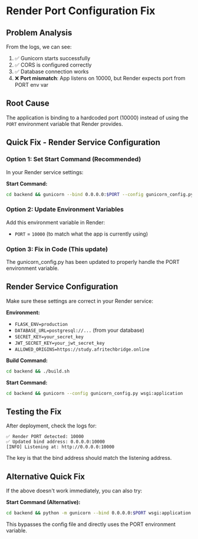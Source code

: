 # Render Port Configuration Fix

## Problem Analysis

From the logs, we can see:
1. ✅ Gunicorn starts successfully 
2. ✅ CORS is configured correctly
3. ✅ Database connection works
4. ❌ **Port mismatch**: App listens on 10000, but Render expects port from PORT env var

## Root Cause

The application is binding to a hardcoded port (10000) instead of using the `PORT` environment variable that Render provides.

## Quick Fix - Render Service Configuration

### Option 1: Set Start Command (Recommended)

In your Render service settings:

**Start Command:**
```bash
cd backend && gunicorn --bind 0.0.0.0:$PORT --config gunicorn_config.py wsgi:application
```

### Option 2: Update Environment Variables

Add this environment variable in Render:
- `PORT` = `10000` (to match what the app is currently using)

### Option 3: Fix in Code (This update)

The gunicorn_config.py has been updated to properly handle the PORT environment variable.

## Render Service Configuration

Make sure these settings are correct in your Render service:

**Environment:**
- `FLASK_ENV=production`
- `DATABASE_URL=postgresql://...` (from your database)
- `SECRET_KEY=your_secret_key`
- `JWT_SECRET_KEY=your_jwt_secret_key`
- `ALLOWED_ORIGINS=https://study.afritechbridge.online`

**Build Command:**
```bash
cd backend && ./build.sh
```

**Start Command:**
```bash
cd backend && gunicorn --config gunicorn_config.py wsgi:application
```

## Testing the Fix

After deployment, check the logs for:
```
✅ Render PORT detected: 10000
✅ Updated bind address: 0.0.0.0:10000
[INFO] Listening at: http://0.0.0.0:10000
```

The key is that the bind address should match the listening address.

## Alternative Quick Fix

If the above doesn't work immediately, you can also try:

**Start Command (Alternative):**
```bash
cd backend && python -m gunicorn --bind 0.0.0.0:$PORT wsgi:application
```

This bypasses the config file and directly uses the PORT environment variable.